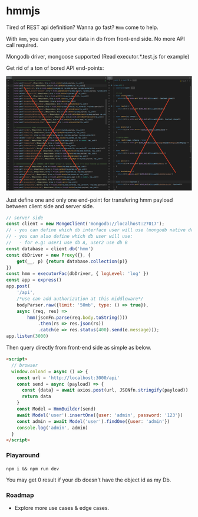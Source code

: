 # hmmjs

Tired of REST api definition? Wanna go fast? `Hmm` come to help.

With `Hmm`, you can query your data in db from front-end side. No more API call required.

Mongodb driver, mongoose supported (Read executor.*.test.js for example)

Get rid of a ton of bored API end-points:

![](assets/images/ordinal.png)

Just define one and only one end-point for transfering hmm payload between client side and server side.

```js
// server side
const client = new MongoClient('mongodb://localhost:27017');
// - you can define which db interface user will use (mongodb native driver/mongoose/etc) 
// - you can also define which db user will use:
//   - for e.g: user1 use db A, user2 use db B
const database = client.db('hmm')
const dbDriver = new Proxy({}, {
    get(__, p) {return database.collection(p)}
})
const hmm = executorFac(dbDriver, { logLevel: 'log' })
const app = express()
app.post(
    '/api', 
    /*use can add authorization at this middleware*/
    bodyParser.raw({limit: '50mb', type: () => true}),
    async (req, res) =>
        hmm(jsonFn.parse(req.body.toString()))
            .then(rs => res.json(rs))
            .catch(e => res.status(400).send(e.message)));
app.listen(3000)
```

Then query directly from front-end side as simple as below.

```html
<script>
  // browser
  window.onload = async () => {
    const url = 'http://localhost:3000/api'
    const send = async (payload) => {
      const {data} = await axios.post(url, JSONfn.stringify(payload))
      return data
    }
    const Model = HmmBuilder(send)
    await Model('user').insertOne({user: 'admin', password: '123'})
    const admin = await Model('user').findOne({user: 'admin'})
    console.log('admin', admin)
  }
</script>
```

### Playaround

`npm i && npm run dev`

You may get 0 result if your db doesn't have the object id as my Db.

### Roadmap
- Explore more use cases & edge cases.

